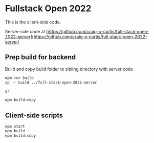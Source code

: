 # Fullstack Open 2022

This is the client-side code.

Server-side code at [https://github.com/craig-o-curtis/full-stack-open-2022-server](https://github.com/craig-o-curtis/full-stack-open-2022-server)

## Prep build for backend

Build and copy build folder to sibling directory with server code

```bash
npm run build
cp -r build ../full-stack-open-2022-server

or

npm build:copy
```

## Client-side scripts

```bash
npm start
npm build
npm build:copy
```
